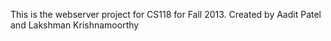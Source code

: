 This is the webserver project for CS118 for Fall 2013. 
Created by Aadit Patel and Lakshman Krishnamoorthy

